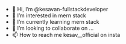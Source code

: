 - 👋 Hi, I’m @kesavan-fullstackdeveloper
- 👀 I’m interested in mern stack
- 🌱 I’m currently learning mern stack
- 💞️ I’m looking to collaborate on ...
- 📫 How to reach me kesav__official on insta

<!---
kesavan-fullstackdeveloper/kesavan-fullstackdeveloper is a ✨ special ✨ repository because its `README.md` (this file) appears on your GitHub profile.
You can click the Preview link to take a look at your changes.
--->
